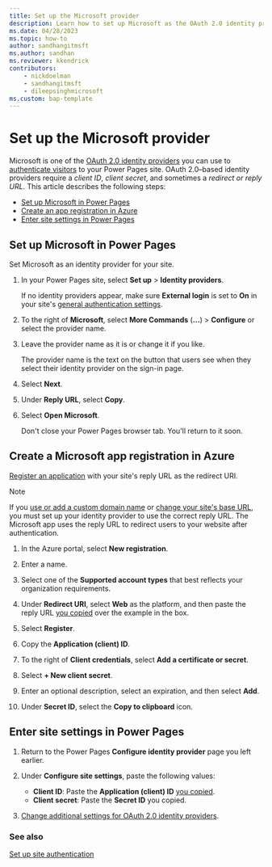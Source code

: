 ```yaml
---
title: Set up the Microsoft provider
description: Learn how to set up Microsoft as the OAuth 2.0 identity provider for use with sites you create with Microsoft Power Pages.
ms.date: 04/28/2023
ms.topic: how-to
author: sandhangitmsft
ms.author: sandhan
ms.reviewer: kkendrick
contributors:
    - nickdoelman
    - sandhangitmsft
    - dileepsinghmicrosoft
ms.custom: bap-template
---
```


# Set up the Microsoft provider

Microsoft is one of the [OAuth 2.0 identity providers](oauth2-provider.md) you can use to [authenticate visitors](configure-site.md) to your Power Pages site. OAuth 2.0&ndash;based identity providers require a *client ID*, *client secret*, and sometimes a *redirect or reply URL*. This article describes the following steps:

- [Set up Microsoft in Power Pages](#set-up-microsoft-in-power-pages)
- [Create an app registration in Azure](#create-a-microsoft-app-registration-in-azure)
- [Enter site settings in Power Pages](#enter-site-settings-in-power-pages)

## Set up Microsoft in Power Pages

Set Microsoft as an identity provider for your site.

1. In your Power Pages site, select **Set up** > **Identity providers**.

    If no identity providers appear, make sure **External login** is set to **On** in your site's [general authentication settings](configure-site.md#select-general-authentication-settings).

1. To the right of **Microsoft**, select **More Commands** (**&hellip;**) > **Configure** or select the provider name.

1. Leave the provider name as it is or change it if you like.

    The provider name is the text on the button that users see when they select their identity provider on the sign-in page.

1. Select **Next**.

1. Under **Reply URL**, select **Copy**.

1. Select **Open Microsoft**.

    Don't close your Power Pages browser tab. You'll return to it soon.

## Create a Microsoft app registration in Azure

[Register an application](/azure/active-directory/develop/quickstart-register-app) with your site's reply URL as the redirect URI.

> [!NOTE]
> If you [use or add a custom domain name](../../admin/add-custom-domain.md) or [change your site's base URL](/power-apps/maker/portals/admin/change-base-url), you must set up your identity provider to use the correct reply URL. The Microsoft app uses the reply URL to redirect users to your website after authentication.

1. In the Azure portal, select **New registration**.

1. Enter a name.

1. Select one of the **Supported account types** that best reflects your organization requirements.

1. Under **Redirect URI**, select **Web** as the platform, and then paste the reply URL [you copied](#set-up-microsoft-in-power-pages) over the example in the box.

1. Select **Register**.

1. Copy the **Application (client) ID**.

1. To the right of **Client credentials**, select **Add a certificate or secret**.

1. Select **+ New client secret**.

1. Enter an optional description, select an expiration, and then select **Add**.

1. Under **Secret ID**, select the **Copy to clipboard** icon.

## Enter site settings in Power Pages

1. Return to the Power Pages **Configure identity provider** page you left earlier.

1. Under **Configure site settings**, paste the following values:

    - **Client ID​**: Paste the **Application (client) ID** [you copied](#create-a-microsoft-app-registration-in-azure).
    - **Client secret**: Paste the **Secret ID** you copied.

1. [Change additional settings for OAuth 2.0 identity providers](oauth2-settings.md).

### See also

[Set up site authentication](configure-site.md)
